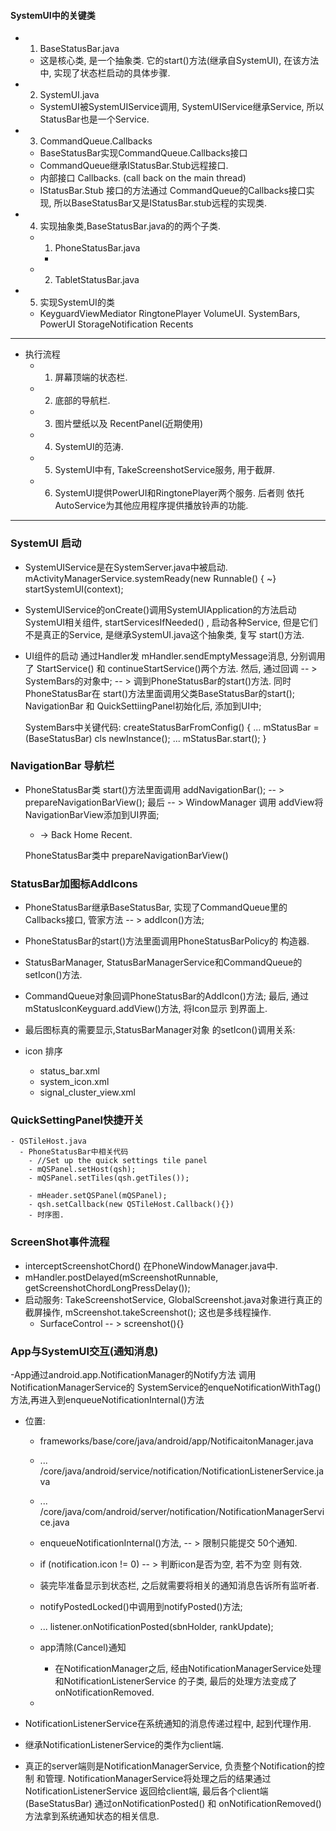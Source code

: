 #### SystemUI中的关键类

  - 1. BaseStatusBar.java
    - 这是核心类, 是一个抽象类. 它的start()方法(继承自SystemUI), 
      在该方法中, 实现了状态栏启动的具体步骤.

  - 2. SystemUI.java
    - SystemUI被SystemUIService调用, SystemUIService继承Service,
      所以StatusBar也是一个Service.

  - 3. CommandQueue.Callbacks
    - BaseStatusBar实现CommandQueue.Callbacks接口
    - CommandQueue继承IStatusBar.Stub远程接口.
    - 内部接口 Callbacks.  (call back on the main thread)
    - IStatusBar.Stub 接口的方法通过 CommandQueue的Callbacks接口实现,
      所以BaseStatusBar又是IStatusBar.stub远程的实现类.

  - 4. 实现抽象类,BaseStatusBar.java的的两个子类.
    - 1. PhoneStatusBar.java
      - 
    - 2. TabletStatusBar.java

  - 5. 实现SystemUI的类
    - KeyguardViewMediator  RingtonePlayer   VolumeUI.
      SystemBars,  PowerUI  StorageNotification  Recents

***
  - 执行流程
    - 1. 屏幕顶端的状态栏.
    - 2. 底部的导航栏.
    - 3. 图片壁纸以及 RecentPanel(近期使用)
    - 4. SystemUI的范涛.
    - 5. SystemUI中有, TakeScreenshotService服务, 用于截屏.
    - 6. SystemUI提供PowerUI和RingtonePlayer两个服务. 后者则
         依托AutoService为其他应用程序提供播放铃声的功能.

***

### SystemUI 启动

  - SystemUIService是在SystemServer.java中被启动.
    mActivityManagerService.systemReady(new Runnable() { ~}
      startSystemUI(context);
  - SystemUIService的onCreate()调用SystemUIApplication的方法启动
    SystemUI相关组件, startServicesIfNeeded() , 启动各种Service,
    但是它们不是真正的Service, 是继承SystemUI.java这个抽象类, 复写
    start()方法.

  - UI组件的启动
    通过Handler发 mHandler.sendEmptyMessage消息, 分别调用
    了 StartService() 和 continueStartService()两个方法.
    然后, 通过回调 -- >  SystemBars的对象中;
    -- > 调到PhoneStatusBar的start()方法. 同时PhoneStatusBar在
    start()方法里面调用父类BaseStatusBar的start(); 
    NavigationBar 和 QuickSettiingPanel初始化后, 添加到UI中;

    SystemBars中关键代码:
      createStatusBarFromConfig() {
            ...
            mStatusBar = (BaseStatusBar) cls newInstance();
            ...
            mStatusBar.start();
      }
 
### NavigationBar 导航栏
  - PhoneStatusBar类 start()方法里面调用 addNavigationBar();
      -- > prepareNavigationBarView();  最后
      -- > WindowManager 调用 addView将 NavigationBarView添加到UI界面;
      - -> Back  Home  Recent.

      PhoneStatusBar类中 prepareNavigationBarView()


### StatusBar加图标AddIcons 

  - PhoneStatusBar继承BaseStatusBar, 实现了CommandQueue里的
    Callbacks接口, 管家方法 -- > addIcon()方法;

  - PhoneStatusBar的start()方法里面调用PhoneStatusBarPolicy的
    构造器.

  - StatusBarManager, StatusBarManagerService和CommandQueue的
    setIcon()方法.

  - CommandQueue对象回调PhoneStatusBar的AddIcon()方法;
    最后, 通过mStatusIconKeyguard.addView()方法, 将Icon显示
    到界面上.

  - 最后图标真的需要显示,StatusBarManager对象
    的setIcon()调用关系:
    
  - icon 排序
    - status_bar.xml
    - system_icon.xml
    - signal_cluster_view.xml


### QuickSettingPanel快捷开关

    - QSTileHost.java 
      - PhoneStatusBar中相关代码
        - //Set up the quick settings tile panel
        - mQSPanel.setHost(qsh);
        - mQSPanel.setTiles(qsh.getTiles());

        - mHeader.setQSPanel(mQSPanel);
        - qsh.setCallback(new QSTileHost.Callback(){})
        - 时序图.

### ScreenShot事件流程
  - interceptScreenshotChord() 在PhoneWindowManager.java中.
  - mHandler.postDelayed(mScreenshotRunnable, getScreenshotChordLongPressDelay());
  - 启动服务: TakeScreenshotService, GlobalScreenshot.java对象进行真正的截屏操作,
    mScreenshot.takeScreenshot(); 这也是多线程操作.
    - SurfaceControl -- > screenshot(){}


### App与SystemUI交互(通知消息)
  -App通过android.app.NotificationManager的Notify方法 调用NotificationManagerService的
   SystemService的enqueNotificationWithTag()方法,再进入到enqueueNotificationInternal()方法
  - 位置:
    - frameworks/base/core/java/android/app/NotificaitonManager.java
    - ...            /core/java/android/service/notification/NotificationListenerService.java
    - ...           /core/java/com/android/server/notification/NotificationManagerService.java
    - enqueueNotificationInternal()方法, -- > 限制只能提交 50个通知.
    - if (notification.icon != 0) -- > 判断icon是否为空, 若不为空 则有效.
    - 装完毕准备显示到状态栏, 之后就需要将相关的通知消息告诉所有监听者.
    - notifyPostedLocked()中调用到notifyPosted()方法;
    - ...  listener.onNotificationPosted(sbnHolder, rankUpdate);

    - app清除(Cancel)通知
      - 在NotificationManager之后, 经由NotificationManagerService处理和NotificationListenerService
        的子类, 最后的处理方法变成了onNotificationRemoved.

    -

  - NotificationListenerService在系统通知的消息传递过程中, 起到代理作用.
  - 继承NotificationListenerService的类作为client端.
  - 真正的server端则是NotificationManagerService, 负责整个Notification的控制
    和管理.  NotificationManagerService将处理之后的结果通过NotificationListenerService
    返回给client端, 最后各个client端(BaseStatusBar) 通过onNotificationPosted() 和 onNotificationRemoved()
    方法拿到系统通知状态的相关信息.
    
